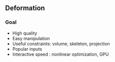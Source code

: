 ## Deformation 

### Goal

- High quality
- Easy manipulation
- Useful constraints: volume, skeleton, projection
- Popular inputs
- Interactive speed : nonlinear optimization, GPU